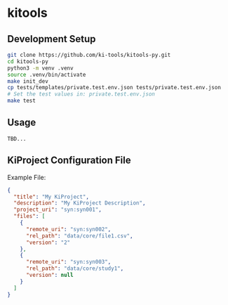 # kitools

## Development Setup

```bash
git clone https://github.com/ki-tools/kitools-py.git
cd kitools-py
python3 -m venv .venv
source .venv/bin/activate
make init_dev
cp tests/templates/private.test.env.json tests/private.test.env.json
# Set the test values in: private.test.env.json
make test
```


## Usage

`TBD...`

## KiProject Configuration File

Example File:
```json
{
  "title": "My KiProject",
  "description": "My KiProject Description",
  "project_uri": "syn:syn001",
  "files": [
    {
      "remote_uri": "syn:syn002",
      "rel_path": "data/core/file1.csv",
      "version": "2"
    },
    {
      "remote_uri": "syn:syn003",
      "rel_path": "data/core/study1",
      "version": null
    }
  ]
}
```